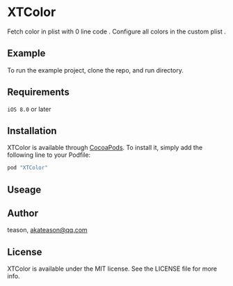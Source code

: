 # XTColor

Fetch color in plist with 0 line code .
Configure all colors in the custom plist .


## Example

To run the example project, clone the repo, and run directory.

## Requirements

`iOS 8.0` or later

## Installation

XTColor is available through [CocoaPods](http://cocoapods.org). To install
it, simply add the following line to your Podfile:

```ruby
pod "XTColor"
```

## Useage

## Author

teason, akateason@qq.com

## License

XTColor is available under the MIT license. See the LICENSE file for more info.
